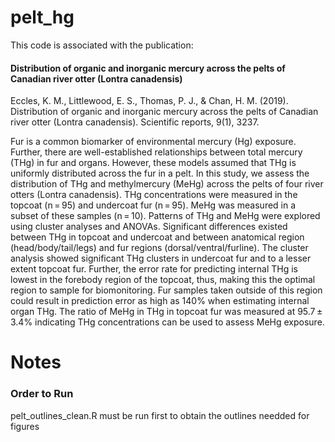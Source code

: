 # pelt_hg

This code is associated with the publication: 
####  Distribution of organic and inorganic mercury across the pelts of Canadian river otter (Lontra canadensis)

Eccles, K. M., Littlewood, E. S., Thomas, P. J., & Chan, H. M. (2019). Distribution of organic and inorganic mercury across the pelts of Canadian river otter (Lontra canadensis). Scientific reports, 9(1), 3237.

Fur is a common biomarker of environmental mercury (Hg) exposure. Further, there are well-established relationships between total mercury (THg) in fur and organs. However, these models assumed that THg is uniformly distributed across the fur in a pelt. In this study, we assess the distribution of THg and methylmercury (MeHg) across the pelts of four river otters (Lontra canadensis). THg concentrations were measured in the topcoat (n = 95) and undercoat fur (n = 95). MeHg was measured in a subset of these samples (n = 10). Patterns of THg and MeHg were explored using cluster analyses and ANOVAs. Significant differences existed between THg in topcoat and undercoat and between anatomical region (head/body/tail/legs) and fur regions (dorsal/ventral/furline). The cluster analysis showed significant THg clusters in undercoat fur and to a lesser extent topcoat fur. Further, the error rate for predicting internal THg is lowest in the forebody region of the topcoat, thus, making this the optimal region to sample for biomonitoring. Fur samples taken outside of this region could result in prediction error as high as 140% when estimating internal organ THg. The ratio of MeHg in THg in topcoat fur was measured at 95.7 ± 3.4% indicating THg concentrations can be used to assess MeHg exposure.

# Notes
### Order to Run

pelt_outlines_clean.R must be run first to obtain the outlines needded for figures
